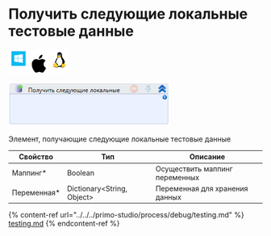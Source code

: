 # Получить следующие локальные тестовые данные

![](<../../../.gitbook/assets/image (100) (1) (1) (1) (1) (1) (1) (275).png>)

![](<../../../.gitbook/assets/image (215).png>)

Элемент, получающие следующие локальные тестовые данные

| Свойство     | Тип                         | Описание                       |
| ------------ | --------------------------- | ------------------------------ |
| Маппинг\*    | Boolean                     | Осуществить маппинг переменных |
| Переменная\* | Dictionary\<String, Object> | Переменная для хранения данных |

{% content-ref url="../../../primo-studio/process/debug/testing.md" %}
[testing.md](../../../primo-studio/process/debug/testing.md)
{% endcontent-ref %}
